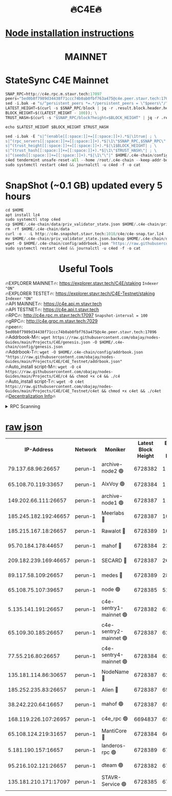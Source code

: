 <h1 align="center"> 🔥C4E🔥</h1>

[Node installation instructions](https://github.com/obajay/nodes-Guides/tree/main/Projects/C4E)
=

<h1 align="center"> MAINNET</h1>

# StateSync C4E Mainnet
```python
SNAP_RPC=http://c4e.rpc.m.stavr.tech:17097
peers="5ed0b8f7989d34438f71ccc74b0ab0fbf763a475@c4e.peer.stavr.tech:17096"
sed -i.bak -e "s/^persistent_peers *=.*/persistent_peers = \"$peers\"/" $HOME/.c4e-chain/config/config.toml
LATEST_HEIGHT=$(curl -s $SNAP_RPC/block | jq -r .result.block.header.height); \
BLOCK_HEIGHT=$((LATEST_HEIGHT - 100)); \
TRUST_HASH=$(curl -s "$SNAP_RPC/block?height=$BLOCK_HEIGHT" | jq -r .result.block_id.hash)

echo $LATEST_HEIGHT $BLOCK_HEIGHT $TRUST_HASH

sed -i.bak -E "s|^(enable[[:space:]]+=[[:space:]]+).*$|\1true| ; \
s|^(rpc_servers[[:space:]]+=[[:space:]]+).*$|\1\"$SNAP_RPC,$SNAP_RPC\"| ; \
s|^(trust_height[[:space:]]+=[[:space:]]+).*$|\1$BLOCK_HEIGHT| ; \
s|^(trust_hash[[:space:]]+=[[:space:]]+).*$|\1\"$TRUST_HASH\"| ; \
s|^(seeds[[:space:]]+=[[:space:]]+).*$|\1\"\"|" $HOME/.c4e-chain/config/config.toml
c4ed tendermint unsafe-reset-all --home /root/.c4e-chain --keep-addr-book
sudo systemctl restart c4ed && journalctl -u c4ed -f -o cat
```
# SnapShot (~0.1 GB) updated every 5 hours
```python
cd $HOME
apt install lz4
sudo systemctl stop c4ed
cp $HOME/.c4e-chain/data/priv_validator_state.json $HOME/.c4e-chain/priv_validator_state.json.backup
rm -rf $HOME/.c4e-chain/data
curl -o - -L http://c4e.snapshot.stavr.tech:1018/c4e/c4e-snap.tar.lz4 | lz4 -c -d - | tar -x -C $HOME/.c4e-chain --strip-components 2
mv $HOME/.c4e-chain/priv_validator_state.json.backup $HOME/.c4e-chain/data/priv_validator_state.json
wget -O $HOME/.c4e-chain/config/addrbook.json "https://raw.githubusercontent.com/obajay/nodes-Guides/main/Projects/C4E/addrbook.json"
sudo systemctl restart c4ed && journalctl -u c4ed -f -o cat
```
 <h1 align="center"> Useful Tools</h1>

🔥EXPLORER MAINNET🔥:  https://explorer.stavr.tech/C4E/staking            `Indexer "ON"` \
🔥EXPLORER TESTET🔥:   https://explorer.stavr.tech/C4E-Testnet/staking     `Indexer "ON"` \
🔥API MAINNET🔥:       https://c4e.api.m.stavr.tech \
🔥API TESTNET🔥:       https://c4e.api.t.stavr.tech \
🔥RPC🔥:               http://c4e.rpc.m.stavr.tech:17097                  `Snapshot-interval = 100` \
🔥gRPC🔥:              http://c4e.grpc.m.stavr.tech:7029 \
🔥peer🔥:              `5ed0b8f7989d34438f71ccc74b0ab0fbf763a475@c4e.peer.stavr.tech:17096` \
🔥Addrbook-M🔥:    ```wget https://raw.githubusercontent.com/obajay/nodes-Guides/main/Projects/C4E/genesis.json -O $HOME/.c4e-chain/config/genesis.json``` \
🔥Addrbook-T🔥:    ```wget -O $HOME/.c4e-chain/config/addrbook.json "https://raw.githubusercontent.com/obajay/nodes-Guides/main/Projects/C4E/C4E_Testnet/addrbook.json"``` \
🔥Auto_install script-M🔥: ```wget -O c4 https://raw.githubusercontent.com/obajay/nodes-Guides/main/Projects/C4E/c4 && chmod +x c4 && ./c4``` \
🔥Auto_install script-T🔥: ```wget -O c4et https://raw.githubusercontent.com/obajay/nodes-Guides/main/Projects/C4E/C4E_Testnet/c4et && chmod +x c4et && ./c4et``` \
🔥[Decentralization Info](https://github.com/obajay/StateSync-snapshots/tree/main/Projects/C4E/Decentralization)🔥




<details>
<summary>RPC Scanning</summary>

<h2 align="center"> We scan nodes in real time every 4 hours. And we provide the final result of RPC endpoints.
We cannot influence the operation of these nodes in any way. </h2>


```python
If Voting Power is higher than 0 --> then the Node is a validator of the network and may be subject to attack and be a potential threat to the chain.
```
```python
We marked such validators with a red symbol
```

</details>

[raw json](https://rpc-check.c4e.stavr.tech/c4e/rpc-c4e-result.json)
=



<table><tr><th>IP-Address</th><th>Network</th><th>Moniker</th><th>Latest Block Height</th><th>Earliest Block Height</th><th>Catching Up</th><th>Tx Index</th><th>Voting Power</th><th>Scan Time</th></tr><tr><td>79.137.68.96:26657</td><td>perun-1</td><td>archive-node2 🟢</td><td>6728382</td><td>1</td><td>False</td><td>on</td><td>0</td><td>2024-01-14T13:04:45.009239873UTC</td></tr><tr><td>65.108.70.119:33657</td><td>perun-1</td><td>AlxVoy 🟢</td><td>6728384</td><td>1</td><td>False</td><td>on</td><td>0</td><td>2024-01-14T13:04:59.087331972UTC</td></tr><tr><td>149.202.66.111:26657</td><td>perun-1</td><td>archive-node1 🟢</td><td>6728387</td><td>1</td><td>False</td><td>on</td><td>0</td><td>2024-01-14T13:05:15.065398002UTC</td></tr><tr><td>185.245.182.192:46657</td><td>perun-1</td><td>Meerlabs 🔴</td><td>6728387</td><td>1051501</td><td>False</td><td>on</td><td>527310</td><td>2024-01-14T13:05:18.626578730UTC</td></tr><tr><td>185.215.167.18:26657</td><td>perun-1</td><td>Rawalot 🔴</td><td>6728389</td><td>1090501</td><td>False</td><td>on</td><td>701423</td><td>2024-01-14T13:05:30.441749488UTC</td></tr><tr><td>95.70.184.178:44657</td><td>perun-1</td><td>mahof 🔴</td><td>6728384</td><td>2342001</td><td>False</td><td>off</td><td>1864169</td><td>2024-01-14T13:04:58.359531419UTC</td></tr><tr><td>209.182.239.169:46657</td><td>perun-1</td><td>SECARD 🔴</td><td>6728387</td><td>2616101</td><td>False</td><td>off</td><td>1136703</td><td>2024-01-14T13:05:12.452942923UTC</td></tr><tr><td>89.117.58.109:26657</td><td>perun-1</td><td>medes 🔴</td><td>6728389</td><td>2826001</td><td>False</td><td>off</td><td>1484927</td><td>2024-01-14T13:05:25.494433914UTC</td></tr><tr><td>65.108.75.107:39657</td><td>perun-1</td><td>node 🟢</td><td>6728385</td><td>5198801</td><td>False</td><td>on</td><td>0</td><td>2024-01-14T13:05:01.505484287UTC</td></tr><tr><td>5.135.141.191:26657</td><td>perun-1</td><td>c4e-sentry1-mainnet 🟢</td><td>6728382</td><td>6198001</td><td>False</td><td>on</td><td>0</td><td>2024-01-14T13:04:44.144208209UTC</td></tr><tr><td>65.109.30.185:26657</td><td>perun-1</td><td>c4e-sentry2-mainnet 🟢</td><td>6728387</td><td>6238301</td><td>False</td><td>on</td><td>0</td><td>2024-01-14T13:05:18.278301442UTC</td></tr><tr><td>77.55.216.80:26657</td><td>perun-1</td><td>c4e-sentry4-mainnet 🟢</td><td>6728384</td><td>6241001</td><td>False</td><td>on</td><td>0</td><td>2024-01-14T13:04:58.736337089UTC</td></tr><tr><td>135.181.114.86:30657</td><td>perun-1</td><td>NodeName 🔴</td><td>6728387</td><td>6284301</td><td>False</td><td>off</td><td>140495</td><td>2024-01-14T13:05:15.396786976UTC</td></tr><tr><td>185.252.235.83:26657</td><td>perun-1</td><td>Alien 🔴</td><td>6728387</td><td>6502501</td><td>False</td><td>on</td><td>1136703</td><td>2024-01-14T13:05:15.828372652UTC</td></tr><tr><td>38.242.220.64:16657</td><td>perun-1</td><td>mahof 🟢</td><td>6728387</td><td>6545801</td><td>False</td><td>off</td><td>0</td><td>2024-01-14T13:05:12.733732617UTC</td></tr><tr><td>168.119.226.107:26957</td><td>perun-1</td><td>c4e_rpc 🟢</td><td>6694837</td><td>6594837</td><td>False</td><td>on</td><td>0</td><td>2024-01-14T13:04:51.503329688UTC</td></tr><tr><td>65.108.124.219:31657</td><td>perun-1</td><td>MantiCore 🔴</td><td>6728384</td><td>6628384</td><td>False</td><td>off</td><td>193282</td><td>2024-01-14T13:04:57.950664424UTC</td></tr><tr><td>5.181.190.157:16657</td><td>perun-1</td><td>landeros-rpc 🟢</td><td>6728389</td><td>6708001</td><td>False</td><td>on</td><td>0</td><td>2024-01-14T13:05:30.054495616UTC</td></tr><tr><td>95.216.102.121:26657</td><td>perun-1</td><td>dteam 🟢</td><td>6728382</td><td>6713001</td><td>False</td><td>on</td><td>0</td><td>2024-01-14T13:04:44.563342619UTC</td></tr><tr><td>135.181.210.171:17097</td><td>perun-1</td><td>STAVR-Service 🟢</td><td>6728385</td><td>6725001</td><td>False</td><td>on</td><td>0</td><td>2024-01-14T13:05:03.913913235UTC</td></tr></table>
